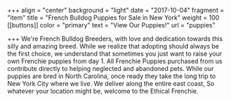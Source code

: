 +++
align = "center"
background = "light"
date = "2017-10-04"
fragment = "item"
title = "French Bulldog Puppies for Sale in New York"
weight = 100
[[buttons]]
color = "primary"
text = "View Our Puppies!"
url = "puppies"

+++
We're French Bulldog Breeders, with love and dedication towards this silly and amazing breed. While we realize that adopting should always be the first choice, we understand that sometimes you just want to raise your own Frenchie puppies from day 1. All Frenchie Puppies purchased from us contribute directly to helping neglected and abandoned pets. While our puppies are bred in North Carolina, once ready they take the long trip to New York City where we live. We deliver along the entire east coast, So whatever your location might be, welcome to the Ethical Frenchie.